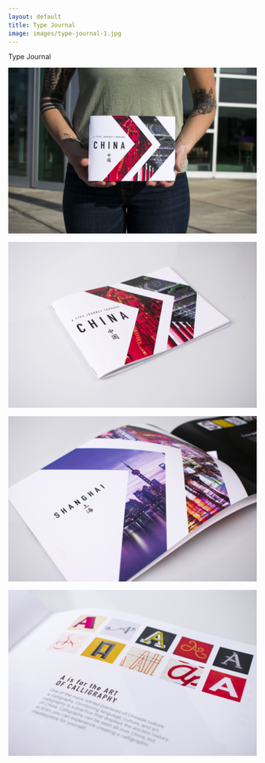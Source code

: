 ```yaml
---
layout: default
title: Type Journal
image: images/type-journal-1.jpg
---
```

Type Journal

![Type Journal](images/type-journal-1.jpg)

![Type Journal 2](images/type-journal-2.jpg)

![Type Journal 3](images/type-journal-3.jpg)

![Type Journal 4](images/type-journal-4.jpg)
